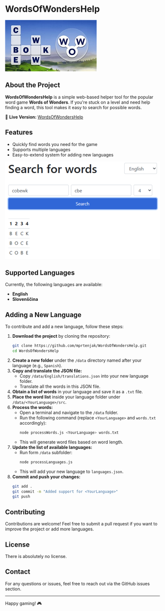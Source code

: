 # WordsOfWondersHelp

![Words of Wonders](wow.jpg)

## About the Project

**WordsOfWondersHelp** is a simple web-based helper tool for the popular word game **Words of Wonders**. If you're stuck on a level and need help finding a word, this tool makes it easy to search for possible words.

🔗 **Live Version:** [WordsOfWondersHelp](https://mprtenjak.github.io/WordsOfWondersHelp/)

## Features

- Quickly find words you need for the game
- Supports multiple languages
- Easy-to-extend system for adding new languages

![Screenshot](wow1.png)

## Supported Languages

Currently, the following languages are available:

- **English**
- **Slovenščina**

## Adding a New Language

To contribute and add a new language, follow these steps:

1. **Download the project** by cloning the repository:
   ```bash
   git clone https://github.com/mprtenjak/WordsOfWondersHelp.git
   cd WordsOfWondersHelp
   ```
2. **Create a new folder** under the `/data` directory named after your language (e.g., `Spanish`).
3. **Copy and translate the JSON file:**
   - Copy `/data/English/translations.json` into your new language folder.
   - Translate all the words in this JSON file.
4. **Obtain a list of words** in your language and save it as a `.txt` file.
5. **Place the word list** inside your language folder under `/data/<YourLanguage>/src`.
6. **Process the words:**
   - Open a terminal and navigate to the `/data` folder.
   - Run the following command (replace `<YourLanguage>` and `words.txt` accordingly):
     ```bash
     node processWords.js <YourLanguage> words.txt
     ```
   - This will generate word files based on word length.
7. **Update the list of available languages:**
   - Run form `/data` subfolder:
     ```bash
     node processLanguages.js
     ```
   - This will add your new language to `languages.json`.
8. **Commit and push your changes:**
   ```bash
   git add .
   git commit -m "Added support for <YourLanguage>"
   git push
   ```

## Contributing

Contributions are welcome! Feel free to submit a pull request if you want to improve the project or add more languages.

## License

There is absolutely no license.

## Contact

For any questions or issues, feel free to reach out via the GitHub issues section.

---

Happy gaming! 🎮
